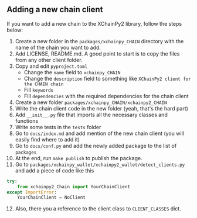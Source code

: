 Adding a new chain client
--------------------------

If you want to add a new chain to the XChainPy2 library, follow the steps below:

1. Create a new folder in the `packages/xchainpy_CHAIN` directory with the name of the chain you want to add.
2. Add LICENSE, README.md. A good point to start is to copy the files from any other client folder.
3. Copy and edit `pyproject.toml`
    - Change the `name` field to `xchainpy_CHAIN`
    - Change the `description` field to something like `XChainPy2 client for the CHAIN chain`
    - Fill `keywords`
    - Fill `dependencies` with the required dependencies for the chain client
4. Create a new folder `packages/xchainpy_CHAIN/xchainpy2_CHAIN`
5. Write the chain client code in the new folder (yeah, that's the hard part)
6. Add `__init__.py` file that imports all the necessary classes and functions
7. Write some tests in the `tests` folder
8. Go to `docs/index.md` and add mention of the new chain client (you will easily find where to add it)
9. Go to `docs/conf.py` and add the newly added package to the list of `packages`
10. At the end, run `make publish` to publish the package.
11. Go to `packages/xchainpy_wallet/xchainpy2_wallet/detect_clients.py` and add a piece of code like this

```python
try:
    from xchainpy2_Chain import YourChainClient
except ImportError:
    YourChainClient = NoClient
```

12. Also, there you a reference to the client class to `CLIENT_CLASSES` dict.
